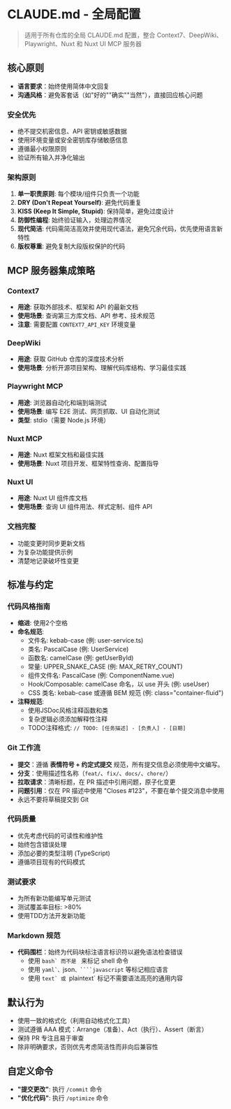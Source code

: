 # CLAUDE.md - 全局配置

> 适用于所有仓库的全局 CLAUDE.md 配置，整合 Context7、DeepWiki、Playwright、Nuxt 和 Nuxt UI MCP 服务器

## 核心原则

- **语言要求**：始终使用简体中文回复
- **沟通风格**：避免客套话（如"好的""确实""当然"），直接回应核心问题

### 安全优先

- 绝不提交机密信息、API 密钥或敏感数据
- 使用环境变量或安全密钥库存储敏感信息
- 遵循最小权限原则
- 验证所有输入并净化输出

### 架构原则

1. **单一职责原则**: 每个模块/组件只负责一个功能
2. **DRY (Don't Repeat Yourself)**: 避免代码重复
3. **KISS (Keep It Simple, Stupid)**: 保持简单，避免过度设计
4. **防御性编程**: 始终验证输入，处理边界情况
5. **现代简洁**: 代码需简洁高效并使用现代语法，避免冗余代码，优先使用语言新特性
6. **版权尊重**: 避免复制大段版权保护的代码

## MCP 服务器集成策略

### Context7

- **用途**: 获取外部技术、框架和 API 的最新文档
- **使用场景**: 查询第三方库文档、API 参考、技术规范
- **注意**: 需要配置 `CONTEXT7_API_KEY` 环境变量

### DeepWiki

- **用途**: 获取 GitHub 仓库的深度技术分析
- **使用场景**: 分析开源项目架构、理解代码库结构、学习最佳实践

### Playwright MCP

- **用途**: 浏览器自动化和端到端测试
- **使用场景**: 编写 E2E 测试、网页抓取、UI 自动化测试
- **类型**: stdio（需要 Node.js 环境）

### Nuxt MCP

- **用途**: Nuxt 框架文档和最佳实践
- **使用场景**: Nuxt 项目开发、框架特性查询、配置指导

### Nuxt UI

- **用途**: Nuxt UI 组件库文档
- **使用场景**: 查询 UI 组件用法、样式定制、组件 API

### 文档完整

- 功能变更时同步更新文档
- 为复杂功能提供示例
- 清楚地记录破坏性变更

## 标准与约定

### 代码风格指南

- **缩进**: 使用2个空格
- **命名规范**:
  - 文件名: kebab-case (例: user-service.ts)
  - 类名: PascalCase (例: UserService)
  - 函数名: camelCase (例: getUserById)
  - 常量: UPPER_SNAKE_CASE (例: MAX_RETRY_COUNT)
  - 组件文件名: PascalCase (例: ComponentName.vue)
  - Hook/Composable: camelCase 命名，以 use 开头 (例: useUser)
  - CSS 类名: kebab-case 或遵循 BEM 规范 (例: class="container-fluid")
- **注释规范**:
  - 使用JSDoc风格注释函数和类
  - 复杂逻辑必须添加解释性注释
  - TODO注释格式: `// TODO: [任务描述] - [负责人] - [日期]`

### Git 工作流

- **提交**：遵循 **表情符号 + 约定式提交** 规范，所有提交信息必须使用中文编写。
- **分支**：使用描述性名称（`feat/`、`fix/`、`docs/`、`chore/`）
- **拉取请求**：清晰标题，在 PR 描述中引用问题，原子化变更
- **问题引用**：仅在 PR 描述中使用 "Closes #123"，不要在单个提交消息中使用
- 永远不要将草稿提交到 Git

### 代码质量

- 优先考虑代码的可读性和维护性
- 始终包含错误处理
- 添加必要的类型注明 (TypeScript)
- 遵循项目现有的代码模式

### 测试要求

- 为所有新功能编写单元测试
- 测试覆盖率目标: >80%
- 使用TDD方法开发新功能

### Markdown 规范

- **代码围栏**：始终为代码块标注语言标识符以避免语法检查错误
  - 使用 ````bash` 而不是 ```` 来标记 shell 命令
  - 使用 ````yaml`、````json`、````javascript` 等标记相应语言
  - 使用 ````text` 或 ````plaintext` 标记不需要语法高亮的通用内容

## 默认行为

- 使用一致的格式化（利用自动格式化工具）
- 测试遵循 AAA 模式：Arrange（准备）、Act（执行）、Assert（断言）
- 保持 PR 专注且易于审查
- 除非明确要求，否则优先考虑简洁性而非向后兼容性

## 自定义命令

- **"提交更改"**: 执行 `/commit` 命令
- **"优化代码"**: 执行 `/optimize` 命令
